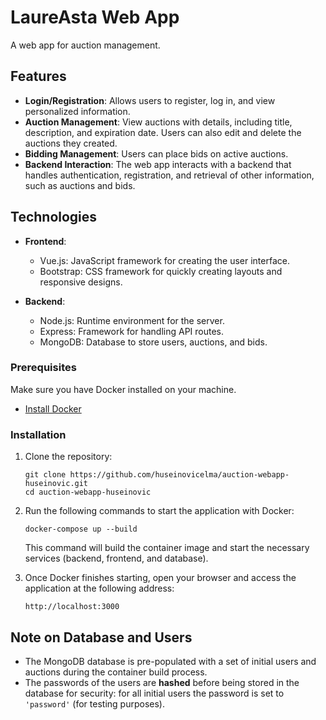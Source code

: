# LaureAsta Web App

A web app for auction management.

## Features

- **Login/Registration**: Allows users to register, log in, and view personalized information.
- **Auction Management**: View auctions with details, including title, description, and expiration date. Users can also edit and delete the auctions they created.
- **Bidding Management**: Users can place bids on active auctions.
- **Backend Interaction**: The web app interacts with a backend that handles authentication, registration, and retrieval of other information, such as auctions and bids.

## Technologies

- **Frontend**:
  - Vue.js: JavaScript framework for creating the user interface.
  - Bootstrap: CSS framework for quickly creating layouts and responsive designs.
  
- **Backend**:
  - Node.js: Runtime environment for the server.
  - Express: Framework for handling API routes.
  - MongoDB: Database to store users, auctions, and bids.

### Prerequisites
Make sure you have Docker installed on your machine.

- [Install Docker](https://docs.docker.com/get-docker/)

### Installation

1. Clone the repository:
    ```
    git clone https://github.com/huseinovicelma/auction-webapp-huseinovic.git
    cd auction-webapp-huseinovic
    ```

2. Run the following commands to start the application with Docker:
    ```
    docker-compose up --build
    ```
    This command will build the container image and start the necessary services (backend, frontend, and database).

3. Once Docker finishes starting, open your browser and access the application at the following address:
    ```
    http://localhost:3000
    ```

## Note on Database and Users

- The MongoDB database is pre-populated with a set of initial users and auctions during the container build process.
- The passwords of the users are **hashed** before being stored in the database for security: for all initial users the password is set to `'password'` (for testing purposes).